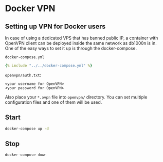 # Docker VPN

## Setting up VPN for Docker users

In case of using a dedicated VPS that has banned public IP, a container with OpenVPN client can be deployed inside the same network as db1000n is in.
One of the easy ways to set it up is through the docker-compose.

`docker-compose.yml`

```yaml
{% include "../../docker-compose.yml" %}
```

`openvpn/auth.txt`:

```text
<your username for OpenVPN>
<your password for OpenVPN>
```

Also place your `*.ovpn` file into `openvpn/` directory. You can set multiple configuration files and one of them will be used.

## Start

```sh
docker-compose up -d
```

## Stop

```sh
docker-compose down
```
